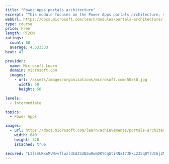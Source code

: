 ```yaml
---
title: "Power Apps portals architecture"
excerpt: "This module focuses on the Power Apps portals architecture, such as how the various components work together to build a portal. Additionally, it explains how the components are installed and come to together in a working portal. The module also describes the maker and configuration tools that you can use to build and customize Power Apps portals."
webUrl: https://docs.microsoft.com/learn/modules/portals-architecture/
type: course
price: Free
length: PT26M
ratings:
  count: 60
  average: 4.633333
heat: 47

provider:
  name: Microsoft Learn
  domain: microsoft.com
  images:
    - url: /assets/images/organizations/microsoft.com-50x50.jpg
      width: 50
      height: 50

levels:
  - Intermediate

topics:
  - Power Apps

images:
  - url: https://docs.microsoft.com/learn/achievements/portals-architecture-social.png
    width: 640
    height: 320
    isCached: true

secured: "LIlsmLKxoMvWvvflwzldIdZS2BSwRwm0KYCqGtiRNxI7JhkL235q8YlUC6jZMsJyCWAod5b1YeUkAFWDIJdhjhaelmw+yxTqQlBSud/F4DE3+56AI1T4wBYinLbNxG1yFeENosyFGz7r7wuw9C6IXvFyY+24vcubH1OIZDm5zaSSmsL97GwW17Dr3PC/qaYxo8pzuAzVxUr7R1hNKjia+mv0MBP8Dj2/oZNevAAXnd/Jx6r27QQd+MFICqY4eKCwib+twUDesifrURfSBdZnl9BCs3yftftSruR+gJS/P2qUkDN+GtFs2gK2wlROs0w6P2HXAh7J6WQ5wGGACjqqNzQOBws2/YbFyVbnLqm9xNFE3UDYPMJ1nSds5LU7xcNbz4lzsis95jO/LOv29ApIALd1/HOmjtfcbPyv287hhq0=;f9EAK0foqQLU1QBq0IpICA=="
---
```


